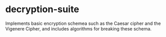 # decryption-suite
Implements basic encryption schemea such as the Caesar cipher and the Vigenere Cipher, and includes algorithms for breaking these schema.
